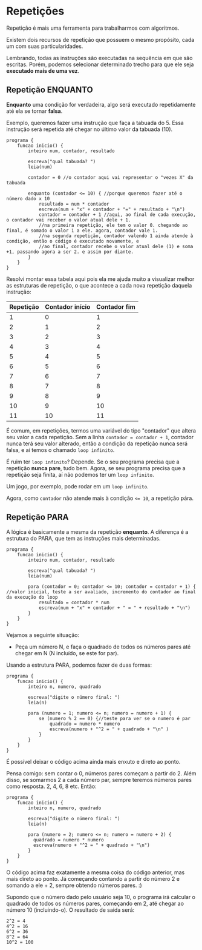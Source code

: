 # Repetições

Repetição é mais uma ferramenta para trabalharmos com algoritmos. 

Existem dois recursos de repetição que possuem o mesmo propósito, cada um com suas particularidades.

Lembrando, todas as instruções são executadas na sequência em que são escritas. Porém, podemos selecionar determinado trecho para que ele seja **executado mais de uma vez**.

## Repetição ENQUANTO

**Enquanto** uma condição for verdadeira, algo será executado repetidamente até ela se tornar **falsa**.

Exemplo, queremos fazer uma instrução que faça a tabuada do 5. Essa instrução será repetida até chegar no último valor da tabuada (10).

```
programa {
	funcao inicio() {
		inteiro num, contador, resultado
		
		escreva("qual tabuada? ")
		leia(num)
		
		contador = 0 //o contador aqui vai representar o "vezes X" da tabuada
		
		enquanto (contador <= 10) { //porque queremos fazer até o número dado x 10
		    resultado = num * contador
		    escreva(num + "x" + contador + "=" + resultado + "\n")
		    contador = contador + 1 //aqui, ao final de cada execução, o contador vai receber o valor atual dele + 1.
            //na primeira repetição, ele tem o valor 0. chegando ao final, é somado o valor 1 a ele. agora, contador vale 1.
            //na segunda repetição, contador valendo 1 ainda atende à condição, então o código é executado novamente, e
            //ao final, contador recebe o valor atual dele (1) e soma +1, passando agora a ser 2. e assim por diante.
		}
	}
}
```

Resolvi montar essa tabela aqui pois ela me ajuda muito a visualizar melhor as estruturas de repetição, o que acontece a cada nova repetição daquela instrução:

Repetição|Contador início|Contador fim
---------|---------------|------------
1|0|1
2|1|2
3|2|3
4|3|4
5|4|5
6|5|6
7|6|7
8|7|8
9|8|9
10|9|10
11|10|11

É comum, em repetições, termos uma variável do tipo "contador" que altera seu valor a cada repetição. Sem a linha `contador = contador + 1`, contador nunca terá seu valor alterado, então a condição da repetição nunca será falsa, e aí temos o chamado `loop infinito`.

É ruim ter `loop infinito`? Depende. Se o seu programa precisa que a repetição **nunca pare**, tudo bem. Agora, se seu programa precisa que a repetição seja finita, aí não podemos ter um `loop infinito`.

Um jogo, por exemplo, pode rodar em um `loop infinito`.

Agora, como `contador` não atende mais à condição `<= 10`, a repetição pára.


## Repetição PARA

A lógica é basicamente a mesma da repetição **enquanto**. A diferença é a estrutura do PARA, que tem as instruções mais determinadas.

```
programa {
	funcao inicio() {
		inteiro num, contador, resultado
		
		escreva("qual tabuada? ")
		leia(num)
		
		para (contador = 0; contador <= 10; contador = contador + 1) { //valor inicial, teste a ser avaliado, incremento do contador ao final da execução do loop
		    resultado = contador * num
		    escreva(num + "x" + contador + " = " + resultado + "\n")
		}
	}
}
```

Vejamos a seguinte situação:

* Peça um número N, e faça o quadrado de todos os números pares até chegar em N (N incluído, se este for par).

Usando a estrutura PARA, podemos fazer de duas formas:

```
programa {
	funcao inicio() {
		inteiro n, numero, quadrado
		
		escreva("digite o número final: ")
		leia(n)
		
		para (numero = 1; numero <= n; numero = numero + 1) {
		    se (numero % 2 == 0) {//teste para ver se o numero é par
		        quadrado = numero * numero
		        escreva(numero + "^2 = " + quadrado + "\n" )
		    }
		}
	}
}
```

É possível deixar o código acima ainda mais enxuto e direto ao ponto. 

Pensa comigo: sem contar o 0, números pares começam a partir do 2. Além disso, se somarmos 2 a cada número par, sempre teremos números pares como resposta. 2, 4, 6, 8 etc. Então:

```
programa {
	funcao inicio() {
		inteiro n, numero, quadrado
		
		escreva("digite o número final: ")
		leia(n)
		
		para (numero = 2; numero <= n; numero = numero + 2) {
		  quadrado = numero * numero
		  escreva(numero + "^2 = " + quadrado + "\n")
		}
	}
}
```

O código acima faz exatamente a mesma coisa do código anterior, mas mais direto ao ponto. Já começando contando a partir do número 2 e somando a ele + 2, sempre obtendo números pares. :)

Supondo que o número dado pelo usuário seja 10, o programa irá calcular o quadrado de todos os números pares, começando em 2, até chegar ao número 10 (incluindo-o). O resultado de saída será:

```
2^2 = 4
4^2 = 16
6^2 = 36
8^2 = 64
10^2 = 100
```